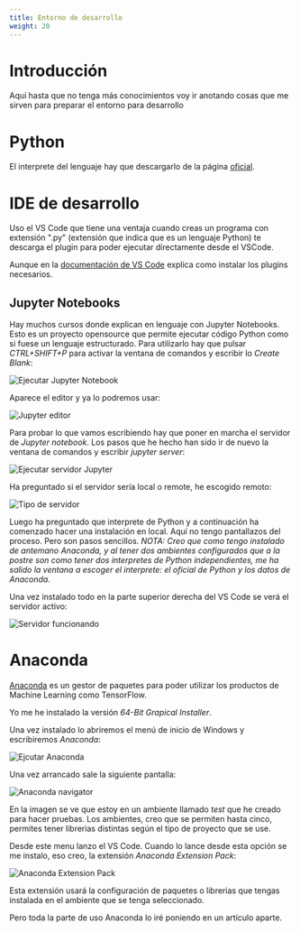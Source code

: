 ```yaml
---
title: Entorno de desarrollo
weight: 20
---
```


# Introducción

Aquí hasta que no tenga más conocimientos voy ir anotando cosas que me sirven para preparar el entorno para desarrollo

# Python

El interprete del lenguaje hay que descargarlo de la página [oficial](https://www.python.org/).

# IDE de desarrollo

Uso el VS Code que tiene una ventaja cuando creas un programa con extensión ".py" (extensión que indica que es un lenguaje Python) te descarga el plugin para poder ejecutar directamente desde el VSCode.

Aunque en la [documentación de VS Code](https://code.visualstudio.com/docs/python/python-tutorial) explica como instalar los plugins necesarios.

## Jupyter Notebooks

Hay muchos cursos donde explican en lenguaje con Jupyter Notebooks. Esto es un proyecto opensource que permite ejecutar código Python como si fuese un lenguaje estructurado.  Para utilizarlo hay que pulsar *CTRL+SHIFT+P* para activar la ventana de comandos y escribir lo *Create Blank*:

![Ejecutar Jupyter Notebook](/images/python/entorno_desarrollo/ejecutar_jupyter_notebook.png)

Aparece el editor y ya lo podremos usar:

![Jupyter editor](/images/python/entorno_desarrollo/jupyter_editor.png)

Para probar lo que vamos escribiendo hay que poner en marcha el servidor de *Jupyter notebook*. Los pasos que he hecho han sido ir de nuevo la ventana de comandos y escribir *jupyter server*:

![Ejecutar servidor Jupyter](/images/python/entorno_desarrollo/jupyter_ejecutar_servidor.png)

Ha preguntado si el servidor sería local o remote, he escogido remoto:

![Tipo de servidor](/images/python/entorno_desarrollo/jupyter_servidor_conectar.png)

Luego ha preguntado que interprete de Python y a continuación ha comenzado hacer una instalación en local. Aquí no tengo pantallazos del proceso. Pero son pasos sencillos.
*NOTA: Creo que como tengo instalado de antemano Anaconda, y al tener dos ambientes configurados que a la postre son como tener dos interpretes de Python independientes,  me ha salido la ventana a escoger el interprete: el oficial de Python y los datos de Anaconda.*

Una vez instalado todo en la parte superior derecha del VS Code se verá el servidor activo:

![Servidor funcionando](/images/python/entorno_desarrollo/jupyter_servidor_funcionando.png)


# Anaconda

[Anaconda](https://anaconda.org/) es un gestor de paquetes para poder utilizar los productos de Machine Learning como TensorFlow. 

Yo me he instalado la versión *64-Bit Grapical Installer*. 

Una vez instalado lo abriremos el menú de inicio de Windows y escribiremos *Anaconda*:

![Ejcutar Anaconda](/images/python/entorno_desarrollo/anaconda_menu_aplicaciones.png)

Una vez arrancado sale la siguiente pantalla:

![Anaconda navigator](/images/python/entorno_desarrollo/anaconda_navigator.png)

En la imagen se ve que estoy en un ambiente llamado *test* que he creado para hacer pruebas. Los ambientes, creo que se permiten hasta cinco, permites tener librerias distintas según el tipo de proyecto que se use.

Desde este menu lanzo el VS Code. Cuando lo lance desde esta opción se me instalo, eso creo, la extensión *Anaconda Extension Pack*:

![Anaconda Extension Pack](/images/python/entorno_desarrollo/anaconda_extension_pack.png)

Esta extensión usará la configuración de paquetes o librerias que tengas instalada en el ambiente que se tenga seleccionado.

Pero toda la parte de uso Anaconda lo iré poniendo en un artículo aparte.

